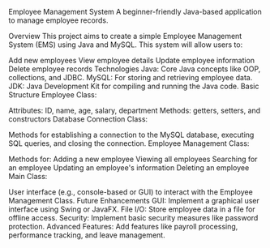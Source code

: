 Employee Management System
A beginner-friendly Java-based application to manage employee records.

Overview
This project aims to create a simple Employee Management System (EMS) using Java and MySQL. This system will allow users to:

Add new employees
View employee details
Update employee information
Delete employee records
Technologies
Java: Core Java concepts like OOP, collections, and JDBC.
MySQL: For storing and retrieving employee data.
JDK: Java Development Kit for compiling and running the Java code.
Basic Structure
Employee Class:

Attributes: ID, name, age, salary, department
Methods: getters, setters, and constructors
Database Connection Class:

Methods for establishing a connection to the MySQL database, executing SQL queries, and closing the connection.
Employee Management Class:

Methods for:
Adding a new employee
Viewing all employees
Searching for an employee
Updating an employee's information
Deleting an employee
Main Class:

User interface (e.g., console-based or GUI) to interact with the Employee Management Class.
Future Enhancements
GUI: Implement a graphical user interface using Swing or JavaFX.
File I/O: Store employee data in a file for offline access.
Security: Implement basic security measures like password protection.
Advanced Features: Add features like payroll processing, performance tracking, and leave management.
